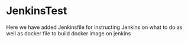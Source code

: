 # JenkinsTest

Here we have added Jenkinsfile for instructing Jenkins on what to do as well as docker file to build docker image on jenkins
